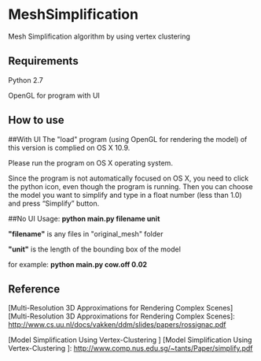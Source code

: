 MeshSimplification
==============

Mesh Simplification algorithm by using vertex clustering

Requirements
----------
Python 2.7

OpenGL for program with UI

How to use
----------



##With UI
The "load" program (using OpenGL for rendering the model) of this version is complied on OS X 10.9. 

Please run the program on OS X operating system.

Since the program is not automatically focused on OS X, you need to click the python icon, even though the program is running. Then you can choose the model you want to simplify and type in a float number (less than 1.0) and press “Simplify” button.

##No UI
Usage: **python main.py filename unit**

**"filename"** is any files in "original_mesh" folder

**"unit"** is the length of the bounding box of the model

for example: **python main.py cow.off 0.02**



Reference
---------

[Multi-Resolution 3D Approximations for Rendering Complex Scenes]
[Multi-Resolution 3D Approximations for Rendering Complex Scenes]: http://www.cs.uu.nl/docs/vakken/ddm/slides/papers/rossignac.pdf

[Model Simplification Using Vertex-Clustering  ]
[Model Simplification Using Vertex-Clustering  ]: http://www.comp.nus.edu.sg/~tants/Paper/simplify.pdf

